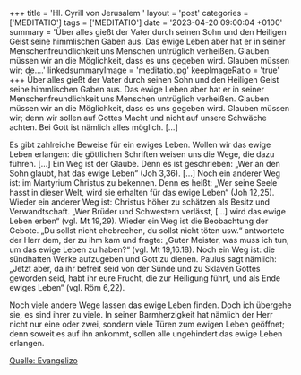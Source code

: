 +++
title = 'Hl. Cyrill von Jerusalem  '
layout = 'post'
categories = ['MEDITATIO']
tags = ['MEDITATIO']
date = '2023-04-20 09:00:04 +0100'
summary = 'Über alles gießt der Vater durch seinen Sohn und den Heiligen Geist seine himmlischen Gaben aus. Das ewige Leben aber hat er in seiner Menschenfreundlichkeit uns Menschen untrüglich verheißen. Glauben müssen wir an die Möglichkeit, dass es uns gegeben wird. Glauben müssen wir; de....'
linkedsummaryImage = 'meditatio.jpg'
keepImageRatio = 'true'
+++
Über alles gießt der Vater durch seinen Sohn und den Heiligen Geist seine himmlischen Gaben aus. Das ewige Leben aber hat er in seiner Menschenfreundlichkeit uns Menschen untrüglich verheißen. Glauben müssen wir an die Möglichkeit, dass es uns gegeben wird. Glauben müssen wir; denn wir sollen auf Gottes Macht und nicht auf unsere Schwäche achten.<!--more--> Bei Gott ist nämlich alles möglich. […] 

Es gibt zahlreiche Beweise für ein ewiges Leben. Wollen wir das ewige Leben erlangen: die göttlichen Schriften weisen uns die Wege, die dazu führen. […] Ein Weg ist der Glaube. Denn es ist geschrieben: „Wer an den Sohn glaubt, hat das ewige Leben“ (Joh 3,36). […] Noch ein anderer Weg ist: im Martyrium Christus zu bekennen. Denn es heißt: „Wer seine Seele hasst in dieser Welt, wird sie erhalten für das ewige Leben“ (Joh 12,25). Wieder ein anderer Weg ist: Christus höher zu schätzen als Besitz und Verwandtschaft. „Wer Brüder und Schwestern verlässt, […] wird das ewige Leben erben“ (vgl. Mt 19,29). Wieder ein Weg ist die Beobachtung der Gebote. „Du sollst nicht ehebrechen, du sollst nicht töten usw.“ antwortete der Herr dem, der zu ihm kam und fragte: „Guter Meister, was muss ich tun, um das ewige Leben zu haben?“ (vgl. Mt 19,16.18). Noch ein Weg ist: die sündhaften Werke aufzugeben und Gott zu dienen. Paulus sagt nämlich: „Jetzt aber, da ihr befreit seid von der Sünde und zu Sklaven Gottes geworden seid, habt ihr eure Frucht, die zur Heiligung führt, und als Ende ewiges Leben“ (vgl. Röm 6,22).

Noch viele andere Wege lassen das ewige Leben finden. Doch ich übergehe sie, es sind ihrer zu viele. In seiner Barmherzigkeit hat nämlich der Herr nicht nur eine oder zwei, sondern viele Türen zum ewigen Leben geöffnet; denn soweit es auf ihn ankommt, sollen alle ungehindert das ewige Leben erlangen.




[Quelle: Evangelizo](https://evangeliumtagfuertag.org/DE/gospel)
